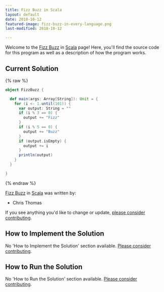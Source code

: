 ```yaml
---
title: Fizz Buzz in Scala
layout: default
date: 2018-10-12
featured-image: fizz-buzz-in-every-language.png
last-modified: 2018-10-12

---
```


Welcome to the [Fizz Buzz](https://rzuckerm.github.io/sample-programs-website-copy/projects/fizz-buzz) in [Scala](https://rzuckerm.github.io/sample-programs-website-copy/languages/scala) page! Here, you'll find the source code for this program as well as a description of how the program works.

## Current Solution

{% raw %}

```scala
object FizzBuzz {

  def main(args: Array[String]): Unit = {
    for (i <- 1.until(101)) {
      var output: String = ""
      if (i % 3 == 0) {
        output += "Fizz"
      }
      if (i % 5 == 0) {
        output += "Buzz"
      }
      if (output.isEmpty) {
        output += i
      }
      println(output)
    }
  }

}
```

{% endraw %}

[Fizz Buzz](https://rzuckerm.github.io/sample-programs-website-copy/projects/fizz-buzz) in [Scala](https://rzuckerm.github.io/sample-programs-website-copy/languages/scala) was written by:

- Chris Thomas

If you see anything you'd like to change or update, [please consider contributing](https://github.com/TheRenegadeCoder/sample-programs).

## How to Implement the Solution

No 'How to Implement the Solution' section available. [Please consider contributing](https://github.com/TheRenegadeCoder/sample-programs-website).

## How to Run the Solution

No 'How to Run the Solution' section available. [Please consider contributing](https://github.com/TheRenegadeCoder/sample-programs-website).